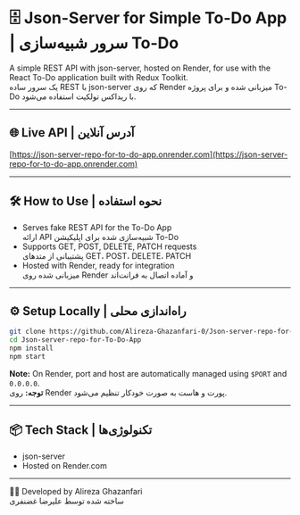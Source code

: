 
# 🗄️ Json-Server for Simple To-Do App | سرور شبیه‌سازی To-Do

A simple REST API with json-server, hosted on Render, for use with the React To-Do application built with Redux Toolkit.  
یک سرور ساده REST با json-server که روی Render میزبانی شده و برای پروژه To-Do با ریداکس تولکیت استفاده می‌شود.

---

## 🌐 Live API | آدرس آنلاین

[https://json-server-repo-for-to-do-app.onrender.com](https://json-server-repo-for-to-do-app.onrender.com)

---

## 🛠 How to Use | نحوه استفاده

- Serves fake REST API for the To-Do App  
  ارائه API شبیه‌سازی شده برای اپلیکیشن To-Do  
- Supports GET, POST, DELETE, PATCH requests  
  پشتیبانی از متدهای GET، POST، DELETE، PATCH  
- Hosted with Render, ready for integration  
  میزبانی شده روی Render و آماده اتصال به فرانت‌اند  

---

## ⚙️ Setup Locally | راه‌اندازی محلی

```bash
git clone https://github.com/Alireza-Ghazanfari-0/Json-server-repo-for-To-Do-App.git
cd Json-server-repo-for-To-Do-App
npm install
npm start
```

**Note:** On Render, port and host are automatically managed using `$PORT` and `0.0.0.0`.  
**توجه:** روی Render پورت و هاست به صورت خودکار تنظیم می‌شود.

---

## 📦 Tech Stack | تکنولوژی‌ها

- json-server  
- Hosted on Render.com  

---

👨‍💻 Developed by Alireza Ghazanfari  
ساخته شده توسط علیرضا غضنفری
